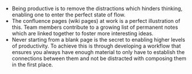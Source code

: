 - Being productive is to remove the distractions which hinders thinking, enabling one to enter the perfect state of flow.
- The confluence pages (wiki pages) at work is a perfect illustration of this. Team members contribute to a growing list of permanent notes which are linked together to foster more interesting ideas.
- Never starting from a blank page is the secret to enabling higher levels of productivity. To achieve this is through developing a workflow that ensures you always have enough material to only have to establish the connections between them and not be distracted with composing them in the first place.

